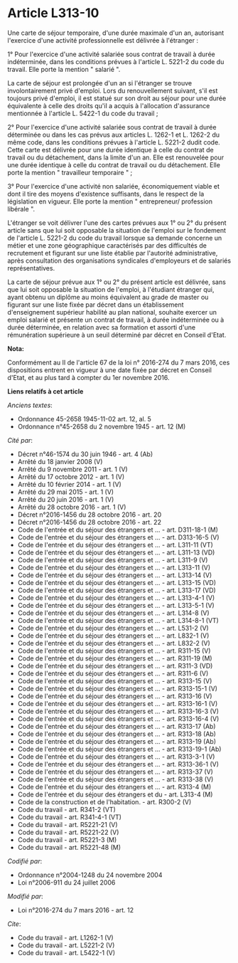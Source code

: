 # Article L313-10

Une carte de séjour temporaire, d'une durée maximale d'un an, autorisant l'exercice d'une activité professionnelle est
délivrée à l'étranger : 

1° Pour l'exercice d'une activité salariée sous contrat de travail à durée indéterminée, dans les conditions prévues à
l'article L. 5221-2 du code du travail. Elle porte la mention " salarié ". 

La carte de séjour est prolongée d'un an si l'étranger se trouve involontairement privé d'emploi. Lors du renouvellement
suivant, s'il est toujours privé d'emploi, il est statué sur son droit au séjour pour une durée équivalente à celle des
droits qu'il a acquis à l'allocation d'assurance mentionnée à l'article L. 5422-1 du code du travail ; 

2° Pour l'exercice d'une activité salariée sous contrat de travail à durée déterminée ou dans les cas prévus aux articles L.
1262-1 et L. 1262-2 du même code, dans les conditions prévues à l'article L. 5221-2 dudit code. Cette carte est délivrée pour
une durée identique à celle du contrat de travail ou du détachement, dans la limite d'un an. Elle est renouvelée pour une
durée identique à celle du contrat de travail ou du détachement. Elle porte la mention " travailleur temporaire " ; 

3° Pour l'exercice d'une activité non salariée, économiquement viable et dont il tire des moyens d'existence suffisants, dans
le respect de la législation en vigueur. Elle porte la mention " entrepreneur/ profession libérale ". 

L'étranger se voit délivrer l'une des cartes prévues aux 1° ou 2° du présent article sans que lui soit opposable la situation
de l'emploi sur le fondement de l'article L. 5221-2 du code du travail lorsque sa demande concerne un métier et une zone
géographique caractérisés par des difficultés de recrutement et figurant sur une liste établie par l'autorité administrative,
après consultation des organisations syndicales d'employeurs et de salariés représentatives. 

La carte de séjour prévue aux 1° ou 2° du présent article est délivrée, sans que lui soit opposable la situation de l'emploi,
à l'étudiant étranger qui, ayant obtenu un diplôme au moins équivalent au grade de master ou figurant sur une liste fixée par
décret dans un établissement d'enseignement supérieur habilité au plan national, souhaite exercer un emploi salarié et
présente un contrat de travail, à durée indéterminée ou à durée déterminée, en relation avec sa formation et assorti d'une
rémunération supérieure à un seuil déterminé par décret en Conseil d'Etat.

**Nota:**

Conformément au II de l'article 67 de la loi n° 2016-274 du 7 mars 2016, ces dispositions entrent en vigueur à une date fixée
par décret en Conseil d'Etat, et au plus tard à compter du 1er novembre 2016.

**Liens relatifs à cet article**

_Anciens textes_:

  - Ordonnance 45-2658 1945-11-02 art. 12, al. 5
  - Ordonnance n°45-2658 du 2 novembre 1945 - art. 12 (M)

_Cité par_:

  - Décret n°46-1574 du 30 juin 1946 - art. 4 (Ab)
  - Arrêté du 18 janvier 2008 (V)
  - Arrêté du 9 novembre 2011 - art. 1 (V)
  - Arrêté du 17 octobre 2012 - art. 1 (V)
  - Arrêté du 10 février 2014 - art. 1 (V)
  - Arrêté du 29 mai 2015 - art. 1 (V)
  - Arrêté du 20 juin 2016 - art. 1 (V)
  - Arrêté du 28 octobre 2016 - art. 1 (V)
  - Décret n°2016-1456 du 28 octobre 2016 - art. 20
  - Décret n°2016-1456 du 28 octobre 2016 - art. 22
  - Code de l'entrée et du séjour des étrangers et ... - art. D311-18-1 (M)
  - Code de l'entrée et du séjour des étrangers et ... - art. D313-16-5 (V)
  - Code de l'entrée et du séjour des étrangers et ... - art. L311-11 (VT)
  - Code de l'entrée et du séjour des étrangers et ... - art. L311-13 (VD)
  - Code de l'entrée et du séjour des étrangers et ... - art. L311-9 (V)
  - Code de l'entrée et du séjour des étrangers et ... - art. L313-11 (V)
  - Code de l'entrée et du séjour des étrangers et ... - art. L313-14 (V)
  - Code de l'entrée et du séjour des étrangers et ... - art. L313-15 (VD)
  - Code de l'entrée et du séjour des étrangers et ... - art. L313-17 (VD)
  - Code de l'entrée et du séjour des étrangers et ... - art. L313-4-1 (V)
  - Code de l'entrée et du séjour des étrangers et ... - art. L313-5-1 (V)
  - Code de l'entrée et du séjour des étrangers et ... - art. L314-8 (V)
  - Code de l'entrée et du séjour des étrangers et ... - art. L314-8-1 (VT)
  - Code de l'entrée et du séjour des étrangers et ... - art. L531-2 (V)
  - Code de l'entrée et du séjour des étrangers et ... - art. L832-1 (V)
  - Code de l'entrée et du séjour des étrangers et ... - art. L832-2 (V)
  - Code de l'entrée et du séjour des étrangers et ... - art. R311-15 (V)
  - Code de l'entrée et du séjour des étrangers et ... - art. R311-19 (M)
  - Code de l'entrée et du séjour des étrangers et ... - art. R311-3 (VD)
  - Code de l'entrée et du séjour des étrangers et ... - art. R311-6 (V)
  - Code de l'entrée et du séjour des étrangers et ... - art. R313-15 (V)
  - Code de l'entrée et du séjour des étrangers et ... - art. R313-15-1 (V)
  - Code de l'entrée et du séjour des étrangers et ... - art. R313-16 (V)
  - Code de l'entrée et du séjour des étrangers et ... - art. R313-16-1 (V)
  - Code de l'entrée et du séjour des étrangers et ... - art. R313-16-3 (V)
  - Code de l'entrée et du séjour des étrangers et ... - art. R313-16-4 (V)
  - Code de l'entrée et du séjour des étrangers et ... - art. R313-17 (Ab)
  - Code de l'entrée et du séjour des étrangers et ... - art. R313-18 (Ab)
  - Code de l'entrée et du séjour des étrangers et ... - art. R313-19 (Ab)
  - Code de l'entrée et du séjour des étrangers et ... - art. R313-19-1 (Ab)
  - Code de l'entrée et du séjour des étrangers et ... - art. R313-3-1 (V)
  - Code de l'entrée et du séjour des étrangers et ... - art. R313-36-1 (V)
  - Code de l'entrée et du séjour des étrangers et ... - art. R313-37 (V)
  - Code de l'entrée et du séjour des étrangers et ... - art. R313-38 (V)
  - Code de l'entrée et du séjour des étrangers et ... - art. R313-4 (M)
  - Code de l'entrée et du séjour des étrangers et du  - art. L313-4 (M)
  - Code de la construction et de l'habitation. - art. R300-2 (V)
  - Code du travail - art. R341-2 (VT)
  - Code du travail - art. R341-4-1 (VT)
  - Code du travail - art. R5221-21 (V)
  - Code du travail - art. R5221-22 (V)
  - Code du travail - art. R5221-3 (M)
  - Code du travail - art. R5221-48 (M)

_Codifié par_:

  - Ordonnance n°2004-1248 du 24 novembre 2004
  - Loi n°2006-911 du 24 juillet 2006

_Modifié par_:

  - Loi n°2016-274 du 7 mars 2016 - art. 12

_Cite_:

  - Code du travail - art. L1262-1 (V)
  - Code du travail - art. L5221-2 (V)
  - Code du travail - art. L5422-1 (V)
